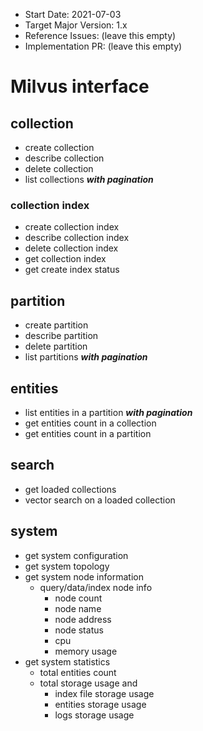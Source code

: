 - Start Date: 2021-07-03
- Target Major Version: 1.x
- Reference Issues: (leave this empty)
- Implementation PR: (leave this empty)

# Milvus interface

## collection
- create collection
- describe collection
- delete collection
- list collections ***with pagination***

### collection index
- create collection index
- describe collection index
- delete collection index
- get collection index
- get create index status

## partition
- create partition
- describe partition
- delete partition
- list partitions ***with pagination***

## entities
- list entities in a partition ***with pagination***
- get entities count in a collection
- get entities count in a partition

## search
- get loaded collections
- vector search on a loaded collection

## system
- get system configuration
- get system topology
- get system node information
  - query/data/index node info
    - node count
    - node name
    - node address
    - node status
    - cpu
    - memory usage
- get system statistics
  - total entities count
  - total storage usage and 
    - index file storage usage
    - entities storage usage
    - logs storage usage


